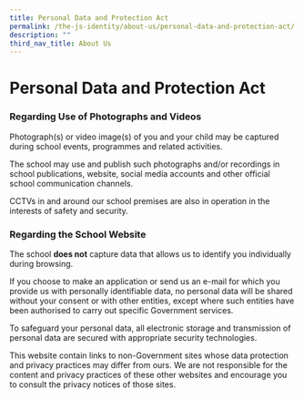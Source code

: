 ```yaml
---
title: Personal Data and Protection Act
permalink: /the-js-identity/about-us/personal-data-and-protection-act/
description: ""
third_nav_title: About Us
---
```

# **Personal Data and Protection Act**

### Regarding Use of Photographs and Videos

Photograph(s) or video image(s) of you and your child may be captured during school events, programmes and related activities.   
  
The school may use and publish such photographs and/or recordings in school publications, website, social media accounts and other official school communication channels.  
  
CCTVs in and around our school premises are also in operation in the interests of safety and security.  
  

### Regarding the School Website
  
The school **does not** capture data that allows us to identify you individually during browsing.  
  
If you choose to make an application or send us an e-mail for which you provide us with personally identifiable data, no personal data will be shared without your consent or with other entities, except where such entities have been authorised to carry out specific Government services.  
  
To safeguard your personal data, all electronic storage and transmission of personal data are secured with appropriate security technologies.  
  
This website contain links to non-Government sites whose data protection and privacy practices may differ from ours. We are not responsible for the content and privacy practices of these other websites and encourage you to consult the privacy notices of those sites.